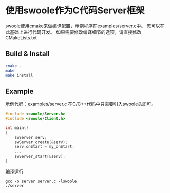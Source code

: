 使用swoole作为C代码Server框架
===========
swoole使用cmake来做编译配置，示例程序在examples/server.c中。
您可以在此基础上进行代码开发。
如果需要修改编译细节的选项，请直接修改CMakeLists.txt

Build & Install
-----
```bash
cmake .
make
make install
```

Example
-----
示例代码：examples/server.c
在C/C++代码中只需要引入swoole头即可。
```c
#include <swoole/Server.h>
#include <swoole/Client.h>

int main() 
{
    swServer serv;
    swServer_create(&serv);
    serv.onStart = my_onStart;    
    ...
    swServer_start(&serv);
}
```
编译运行
```
gcc -o server server.c -lswoole
./server
```

